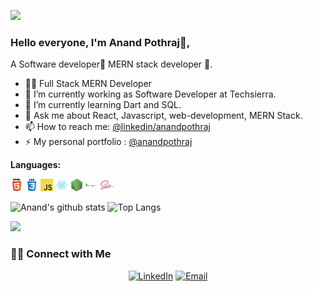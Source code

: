 ![](https://user-images.githubusercontent.com/75027034/192985612-37ad01c4-be46-4f77-92d2-ac38cba9baa8.png)

### Hello everyone, I'm Anand Pothraj👦,
A Software developer🎯 MERN stack developer 🌈.

- 👨‍💻 Full Stack MERN Developer
- 🔭 I’m currently working as Software Developer at Techsierra.
- 🌱 I’m currently learning Dart and SQL.
- 💬 Ask me about React, Javascript, web-development, MERN Stack.
- 📫 How to reach me: [@linkedin/anandpothraj](https://www.linkedin.com/in/anand-pothraj-599910195/)
- ⚡ My personal portfolio : [@anandpothraj](https://anandpothraj.netlify.app/)

**Languages:**  

<code><img height="20" src="https://raw.githubusercontent.com/github/explore/80688e429a7d4ef2fca1e82350fe8e3517d3494d/topics/html/html.png"></code>
<code><img height="20" src="https://raw.githubusercontent.com/github/explore/80688e429a7d4ef2fca1e82350fe8e3517d3494d/topics/css/css.png"></code>
<code><img height="20" src="https://raw.githubusercontent.com/github/explore/80688e429a7d4ef2fca1e82350fe8e3517d3494d/topics/javascript/javascript.png"></code>
<code><img height="20" src="https://raw.githubusercontent.com/github/explore/80688e429a7d4ef2fca1e82350fe8e3517d3494d/topics/react/react.png"></code>
<code><img height="20" src="https://raw.githubusercontent.com/github/explore/80688e429a7d4ef2fca1e82350fe8e3517d3494d/topics/nodejs/nodejs.png"></code>
<code><img height="20" src="https://raw.githubusercontent.com/github/explore/80688e429a7d4ef2fca1e82350fe8e3517d3494d/topics/mongodb/mongodb.png"></code>
<code><img height="20" src="https://raw.githubusercontent.com/github/explore/80688e429a7d4ef2fca1e82350fe8e3517d3494d/topics/sass/sass.png"></code>

![Anand's github stats](https://github-readme-stats.vercel.app/api?username=anandpothraj&theme=tokyonight&show_icons=true&hide=["issues"])
![Top Langs](https://github-readme-stats.vercel.app/api/top-langs/?username=anandpothraj&theme=tokyonight&layout=compact)

![](https://komarev.com/ghpvc/?username=anandpothraj)

<h3> 🤝🏻 Connect with Me </h3>

<p align="center">
 <!-- <a href="https://www.adityavsingh.com/"><img alt="Website" src="https://img.shields.io/badge/Website-www.adityavsingh.com-blue?style=flat-square&logo=google-chrome"></a> -->
<a href=""><img alt="LinkedIn" src=""></a>
<a href="mailto:anandpothraj11052001@gmail.com"><img alt="Email" src="https://img.shields.io/badge/Email-anandpothraj11052001@gmail.com-blue?style=flat-square&logo=gmail"></a>
</p>

 <!--⭐️ From [Anand Pothraj](https://github.com/anandpothraj)-->
